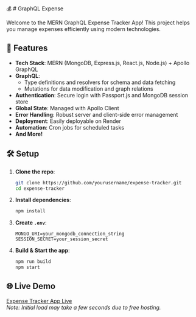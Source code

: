 💰 # GraphQL Expense 

Welcome to the MERN GraphQL Expense Tracker App! This project helps you manage expenses efficiently using modern technologies.

## 🚀 Features

- **Tech Stack**: MERN (MongoDB, Express.js, React.js, Node.js) + Apollo GraphQL
- **GraphQL**:
  - Type definitions and resolvers for schema and data fetching
  - Mutations for data modification and graph relations
- **Authentication**: Secure login with Passport.js and MongoDB session store
- **Global State**: Managed with Apollo Client
- **Error Handling**: Robust server and client-side error management
- **Deployment**: Easily deployable on Render
- **Automation**: Cron jobs for scheduled tasks
- **And More!**

## 🛠️ Setup

1. **Clone the repo**:
   ```bash
   git clone https://github.com/yourusername/expense-tracker.git
   cd expense-tracker
   ```

2. **Install dependencies**:
   ```bash
   npm install
   ```

3. **Create `.env`**:
   ```env
   MONGO_URI=your_mongodb_connection_string
   SESSION_SECRET=your_session_secret
   ```

4. **Build & Start the app**:
   ```bash
   npm run build
   npm start
   ```

## 🌐 Live Demo

[Expense Tracker App Live]([Link](https://graphqls.onrender.com/))  
*Note: Initial load may take a few seconds due to free hosting.*
